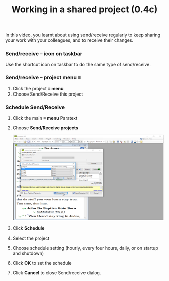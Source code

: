 ﻿---
title: Working in a shared project (0.4c)
---
In this video, you learnt about using send/receive regularly to keep sharing your work with your colleagues, and to receive their changes.

### Send/receive – icon on taskbar

Use the shortcut icon on taskbar to do the same type of send/receive.

### Send/receive – project menu ≡

1.  Click the project **≡ menu**
1.  Choose Send/Receive this project

### Schedule Send/Receive

1.  Click the main **≡ menu** Paratext
1.  Choose **Send/Receive projects**

    ![](../../media/1cad6e6901cba8d6046d9af403f60eda.png)

1.  Click **Schedule**
1.  Select the project
1.  Choose schedule setting (hourly, every four hours, daily, or on startup and shutdown)
1.  Click **OK** to set the schedule
1.  Click **Cancel** to close Send/receive dialog.

